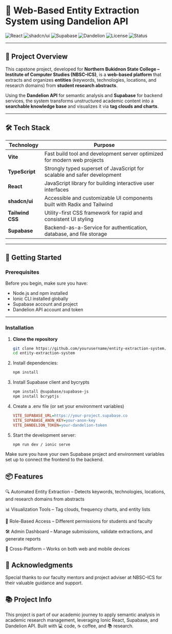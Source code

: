 # 📄 Web-Based Entity Extraction System using Dandelion API  

![React](https://img.shields.io/badge/React-JS-blue?logo=react&logoColor=white)
![shadcn/ui](https://img.shields.io/badge/shadcn--ui-Components-6E40C9)
![Supabase](https://img.shields.io/badge/Supabase-Backend-green?logo=supabase&logoColor=white)
![Dandelion](https://img.shields.io/badge/Dandelion-API-yellow)
![License](https://img.shields.io/badge/License-Academic-lightgrey)
![Status](https://img.shields.io/badge/Status-In%20Development-orange)

---

## 📜 Project Overview  

This capstone project, developed for **Northern Bukidnon State College – Institute of Computer Studies (NBSC–ICS)**, is a **web-based platform** that extracts and organizes **entities** (keywords, technologies, locations, and research domains) from **student research abstracts**.  

Using the **Dandelion API** for semantic analysis and **Supabase** for backend services, the system transforms unstructured academic content into a **searchable knowledge base** and visualizes it via **tag clouds and charts**.  

---
 

## 🛠️ Tech Stack

| Technology        | Purpose                                                                 |
|-------------------|-------------------------------------------------------------------------|
| **Vite**          | Fast build tool and development server optimized for modern web projects |
| **TypeScript**    | Strongly typed superset of JavaScript for scalable and safer development |
| **React**         | JavaScript library for building interactive user interfaces              |
| **shadcn/ui**     | Accessible and customizable UI components built with Radix and Tailwind  |
| **Tailwind CSS**  | Utility-first CSS framework for rapid and consistent UI styling          |
| **Supabase**      | Backend-as-a-Service for authentication, database, and file storage      |


---

## 🚀 Getting Started  

### Prerequisites  
Before you begin, make sure you have:  
- Node.js and npm installed  
- Ionic CLI installed globally  
- Supabase account and project  
- Dandelion API account and token  

---

### Installation

1. **Clone the repository**
   ```bash
   git clone https://github.com/yourusername/entity-extraction-system.git
   cd entity-extraction-system
2. Install dependencies:
   ```bash
   npm install
3. Install Supabase client and bycrypts
   ```bash
   npm install @supabase/supabase-js
   npm install bcryptjs
4. Create a .env file (or set your environment variables)
   ```ini
   VITE_SUPABASE_URL=https://your-project.supabase.co
   VITE_SUPABASE_ANON_KEY=your-anon-key
   VITE_DANDELION_TOKEN=your-dandelion-token
6. Start the development server:
   ```bash
   npm run dev / ionic serve
Make sure you have your own Supabase project and environment variables set up to connect the frontend to the backend.



## 📦 Features
🔍 Automated Entity Extraction – Detects keywords, technologies, locations, and research domains from abstracts

📊 Visualization Tools – Tag clouds, frequency charts, and entity lists

👥 Role-Based Access – Different permissions for students and faculty

🛠 Admin Dashboard – Manage submissions, validate extractions, and generate reports

📱 Cross-Platform – Works on both web and mobile devices




## 🙏 Acknowledgments
Special thanks to our faculty mentors and project adviser at NBSC–ICS for their valuable guidance and support.




## 📚 Project Info
This project is part of our academic journey to apply semantic analysis in academic research management, leveraging Ionic React, Supabase, and Dandelion API.
Built with 💻 code, ☕ coffee, and 📚 research.






